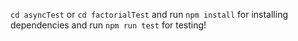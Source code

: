 `cd asyncTest` or `cd factorialTest` and run `npm install` for installing dependencies and run `npm run test` for testing!